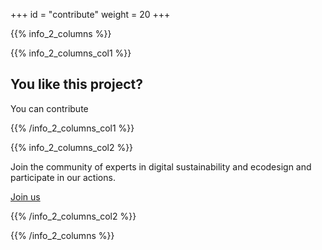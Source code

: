 +++
id = "contribute"
weight = 20
+++

{{% info_2_columns %}}

{{% info_2_columns_col1 %}}

## You like this project? 

You can contribute

{{% /info_2_columns_col1 %}}

{{% info_2_columns_col2 %}}

Join the community of experts in digital sustainability and ecodesign and participate in our actions.

[Join us](/en/join-us)

{{% /info_2_columns_col2 %}}

{{% /info_2_columns %}}
